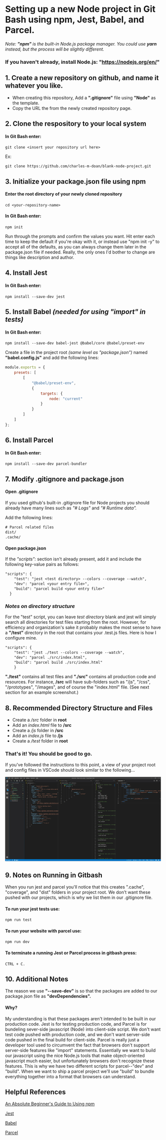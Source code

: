 # Setting up a new Node project in Git Bash using npm, Jest, Babel, and Parcel.
*Note: **"npm"** is the built-in Node.js package manager. You could use **yarn** instead, but the process will be slightly different.*

### If you haven't already, install Node.js: "https://nodejs.org/en/"


## 1. Create a new repository on github, and name it whatever you like.
+ When creating this repository, Add a **".gitignore"** file using **"Node"** as the template.
+ Copy the URL the from the newly created repository page.

## 2. Clone the respository to your local system

#### In Git Bash enter:

```
git clone <insert your repository url here>
```

Ex:

```
git clone https://github.com/charles-m-doan/blank-node-project.git
```

## 3. Initialize your package.json file using npm

#### Enter the root directory of your newly cloned repository

```
cd <your-repository-name>
```

#### In Git Bash enter:

```
npm init
```

Run through the prompts and confirm the values you want.  Hit enter each time to keep the default if you're okay with it, or instead use "npm init -y" to accept all of the defaults, as you can always change them later in the package.json file if needed. Really, the only ones I'd bother to change are things like description and author.


## 4. Install Jest
#### In Git Bash enter:

```
npm install --save-dev jest
```

## 5. Install Babel *(needed for using "import" in tests)*

#### In Git Bash enter:

```
npm install --save-dev babel-jest @babel/core @babel/preset-env
```

Create a file in the project root *(same level as "package.json")* named **"babel.config.js"** and add the following lines:

```javascript
module.exports = {
	presets: [
		[
			"@babel/preset-env",
			{
				targets: {
					node: "current"
				}
			}
		]
	]
};
```

## 6. Install Parcel
#### In Git Bash enter:

```
npm install --save-dev parcel-bundler
```

## 7. Modify .gitignore and package.json

#### Open .gitignore
If you used github's built-in .gitignore file for Node projects you should already have many lines such as *"# Logs"* and *"# Runtime data".*

Add the following lines:

```
# Parcel related files
dist/
.cache/
```

#### Open package.json
If the *"scripts":* section isn't already present, add it and include the following key-value pairs as follows:

```
"scripts": {
	"test": "jest <test directory> --colors --coverage --watch",
	"dev": "parcel <your entry file>",
	"build": "parcel build <your entry file>"
  }
```

### *Notes on directory structure*

For the "test" script, you can leave *test directory* blank and jest will simply search all directories for test files starting from the root.  However, for efficiency and organization's sake it probably makes the most sense to have a **"/test"** directory in the root that contains your .test.js files.  Here is how I configure mine.

```
"scripts": {
	"test": "jest ./test --colors --coverage --watch",
	"dev": "parcel ./src/index.html",
	"build": "parcel build ./src/index.html"
	}
```

**"./test"** contains all test files and **"./src"** contains all production code and resources. For instance, **/src** will have sub-folders such as "/js", "/css", "/prototypes", "/images", and of course the "index.html" file. (See next section for an example screenshot.)

## 8. Recommended Directory Structure and Files

+ Create a */src* folder in **root**
+ Add an *index.html* file to **/src**
+ Create a */js* folder in **/src**
+ Add an *index.js* file to **/js**
+ Create a */test* folder in **root**

### That's it! You should be good to go.
If you've followed the instructions to this point, a view of your project root and config files in VSCode should look similar to the following...

![alt text](https://github.com/charles-m-doan/blank-node-project/blob/master/src/images/Example_01.jpg "Example 01")




## 9. Notes on Running in Gitbash

When you run jest and parcel you'll notice that this creates ".cache", "coverage", and "dist" folders in your project root.  We don't want these pushed with our projects, which is why we list them in our .gitignore file.

#### To run your jest tests use:
```
npm run test
```

#### To run your website with parcel use:

```
npm run dev
```

#### To terminate a running Jest or Parcel process in gitbash press:

```
CTRL + C.
```

## 10. Additional Notes

The reason we use **"--save-dev"** is so that the packages are added to our package.json file as **"devDependencies".**

#### Why?
My understanding is that these packages aren't intended to be built in our production code. Jest is for testing production code, and Parcel is for bundeling sever-side javascript (Node) into client-side script. We don't want test code pushed with production code, and we don't want server-side code pushed in the final build for client-side. Parcel is really just a developer tool used to circumvent the fact that browsers don't support server-side features like "import" statements.  Essentially we want to build our javascript using the nice Node.js tools that make object-oriented javascript much easier, but unfortunately browsers don't recognize these features. This is why we have two different scripts for parcel--"dev" and "build".  When we want to ship a parcel project we'll use "build" to bundle everything together into a format that browsers can understand.

## Helpful References

[An Absolute Beginner's Guide to Using npm](https://nodesource.com/blog/an-absolute-beginners-guide-to-using-npm/)

[Jest](https://jestjs.io/docs/en/getting-started)

[Babel](https://babeljs.io/docs/en/babel-preset-env)

[Parcel](https://parceljs.org/getting_started.html)
